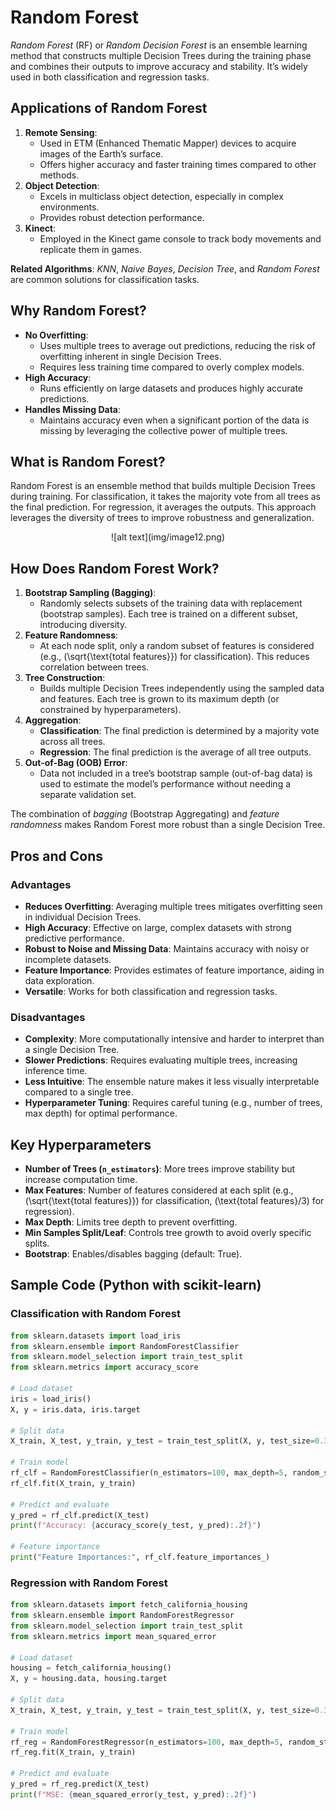 # **Random Forest**

*Random Forest* (RF) or *Random Decision Forest* is an ensemble learning method that constructs multiple Decision Trees during the training phase and combines their outputs to improve accuracy and stability. It’s widely used in both classification and regression tasks.

## **Applications of Random Forest**

1. **Remote Sensing**:  
   - Used in ETM (Enhanced Thematic Mapper) devices to acquire images of the Earth’s surface.  
   - Offers higher accuracy and faster training times compared to other methods.  
2. **Object Detection**:  
   - Excels in multiclass object detection, especially in complex environments.  
   - Provides robust detection performance.  
3. **Kinect**:  
   - Employed in the Kinect game console to track body movements and replicate them in games.  

**Related Algorithms**: *KNN*, *Naive Bayes*, *Decision Tree*, and *Random Forest* are common solutions for classification tasks.

## **Why Random Forest?**

- **No Overfitting**:  
   - Uses multiple trees to average out predictions, reducing the risk of overfitting inherent in single Decision Trees.  
   - Requires less training time compared to overly complex models.  
- **High Accuracy**:  
   - Runs efficiently on large datasets and produces highly accurate predictions.  
- **Handles Missing Data**:  
   - Maintains accuracy even when a significant portion of the data is missing by leveraging the collective power of multiple trees.

## **What is Random Forest?**

Random Forest is an ensemble method that builds multiple Decision Trees during training. For classification, it takes the majority vote from all trees as the final prediction. For regression, it averages the outputs. This approach leverages the diversity of trees to improve robustness and generalization.

<center>
![alt text](img/image12.png)
</center>

## **How Does Random Forest Work?**

1. **Bootstrap Sampling (Bagging)**:  
   - Randomly selects subsets of the training data with replacement (bootstrap samples). Each tree is trained on a different subset, introducing diversity.  
2. **Feature Randomness**:  
   - At each node split, only a random subset of features is considered (e.g., \(\sqrt{\text{total features}}\) for classification). This reduces correlation between trees.  
3. **Tree Construction**:  
   - Builds multiple Decision Trees independently using the sampled data and features. Each tree is grown to its maximum depth (or constrained by hyperparameters).  
4. **Aggregation**:  
   - **Classification**: The final prediction is determined by a majority vote across all trees.  
   - **Regression**: The final prediction is the average of all tree outputs.  
5. **Out-of-Bag (OOB) Error**:  
   - Data not included in a tree’s bootstrap sample (out-of-bag data) is used to estimate the model’s performance without needing a separate validation set.

The combination of *bagging* (Bootstrap Aggregating) and *feature randomness* makes Random Forest more robust than a single Decision Tree.

## **Pros and Cons**

### **Advantages**
- **Reduces Overfitting**: Averaging multiple trees mitigates overfitting seen in individual Decision Trees.  
- **High Accuracy**: Effective on large, complex datasets with strong predictive performance.  
- **Robust to Noise and Missing Data**: Maintains accuracy with noisy or incomplete datasets.  
- **Feature Importance**: Provides estimates of feature importance, aiding in data exploration.  
- **Versatile**: Works for both classification and regression tasks.

### **Disadvantages**
- **Complexity**: More computationally intensive and harder to interpret than a single Decision Tree.  
- **Slower Predictions**: Requires evaluating multiple trees, increasing inference time.  
- **Less Intuitive**: The ensemble nature makes it less visually interpretable compared to a single tree.  
- **Hyperparameter Tuning**: Requires careful tuning (e.g., number of trees, max depth) for optimal performance.

## **Key Hyperparameters**
- **Number of Trees (`n_estimators`)**: More trees improve stability but increase computation time.  
- **Max Features**: Number of features considered at each split (e.g., \(\sqrt{\text{total features}}\) for classification, \(\text{total features}/3\) for regression).  
- **Max Depth**: Limits tree depth to prevent overfitting.  
- **Min Samples Split/Leaf**: Controls tree growth to avoid overly specific splits.  
- **Bootstrap**: Enables/disables bagging (default: True).

## **Sample Code (Python with scikit-learn)**

### **Classification with Random Forest**
```python
from sklearn.datasets import load_iris
from sklearn.ensemble import RandomForestClassifier
from sklearn.model_selection import train_test_split
from sklearn.metrics import accuracy_score

# Load dataset
iris = load_iris()
X, y = iris.data, iris.target

# Split data
X_train, X_test, y_train, y_test = train_test_split(X, y, test_size=0.3, random_state=42)

# Train model
rf_clf = RandomForestClassifier(n_estimators=100, max_depth=5, random_state=42)
rf_clf.fit(X_train, y_train)

# Predict and evaluate
y_pred = rf_clf.predict(X_test)
print(f"Accuracy: {accuracy_score(y_test, y_pred):.2f}")

# Feature importance
print("Feature Importances:", rf_clf.feature_importances_)
```

### **Regression with Random Forest**

```python
from sklearn.datasets import fetch_california_housing
from sklearn.ensemble import RandomForestRegressor
from sklearn.model_selection import train_test_split
from sklearn.metrics import mean_squared_error

# Load dataset
housing = fetch_california_housing()
X, y = housing.data, housing.target

# Split data
X_train, X_test, y_train, y_test = train_test_split(X, y, test_size=0.3, random_state=42)

# Train model
rf_reg = RandomForestRegressor(n_estimators=100, max_depth=5, random_state=42)
rf_reg.fit(X_train, y_train)

# Predict and evaluate
y_pred = rf_reg.predict(X_test)
print(f"MSE: {mean_squared_error(y_test, y_pred):.2f}")
```